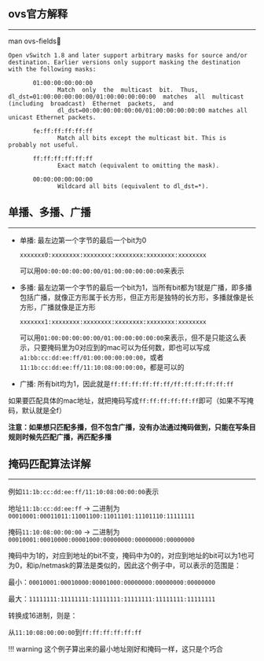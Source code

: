 ## **ovs官方解释**

---

man ovs-fields

```text
Open vSwitch 1.8 and later support arbitrary masks for source and/or destination. Earlier versions only support masking the destination with the following masks:

	   01:00:00:00:00:00
			  Match  only  the  multicast  bit.  Thus,  dl_dst=01:00:00:00:00:00/01:00:00:00:00:00  matches  all  multicast  (including  broadcast)  Ethernet  packets,  and
			  dl_dst=00:00:00:00:00:00/01:00:00:00:00:00 matches all unicast Ethernet packets.

	   fe:ff:ff:ff:ff:ff
			  Match all bits except the multicast bit. This is probably not useful.

	   ff:ff:ff:ff:ff:ff
			  Exact match (equivalent to omitting the mask).

	   00:00:00:00:00:00
			  Wildcard all bits (equivalent to dl_dst=*).
```

## **单播、多播、广播**

---

- 单播: 最左边第一个字节的最后一个bit为0

	`xxxxxxx0:xxxxxxxx:xxxxxxxx:xxxxxxxx:xxxxxxxx:xxxxxxxx`

	可以用`00:00:00:00:00:00/01:00:00:00:00:00`来表示

- 多播: 最左边第一个字节的最后一个bit为1，当所有bit都为1就是广播，即多播包括广播，就像正方形属于长方形，但正方形是独特的长方形，多播就像是长方形，广播就像是正方形

	`xxxxxxx1:xxxxxxxx:xxxxxxxx:xxxxxxxx:xxxxxxxx:xxxxxxxx`

	可以用`01:00:00:00:00:00/01:00:00:00:00:00`来表示，但不是只能这么表示，只要掩码里为0对应到的mac可以为任何数，即也可以写成`a1:bb:cc:dd:ee:ff/01:00:00:00:00:00`，或者`11:1b:cc:dd:ee:ff/11:10:08:00:00:00`，都是可以的

- 广播: 所有bit均为1，因此就是`ff:ff:ff:ff:ff:ff/ff:ff:ff:ff:ff:ff`

如果要匹配具体的mac地址，就把掩码写成`ff:ff:ff:ff:ff:ff`即可（如果不写掩码，默认就是全f）

**注意：如果想只匹配多播，但不包含广播，没有办法通过掩码做到，只能在写条目规则时候先匹配广播，再匹配多播**

## **掩码匹配算法详解**

---

例如`11:1b:cc:dd:ee:ff/11:10:08:00:00:00`表示

地址`11:1b:cc:dd:ee:ff` -> 二进制为`00010001:00011011:11001100:11011101:11101110:11111111`

掩码`11:10:08:00:00:00` -> 二进制为`00010001:00010000:00001000:00000000:00000000:00000000`

掩码中为1的，对应到地址的bit不变，掩码中为0的，对应到地址的bit可以为1也可为0，和ip/netmask的算法是类似的，因此这个例子中，可以表示的范围是：

最小：`00010001:00010000:00001000:00000000:00000000:00000000`

最大：`11111111:11111111:11111111:11111111:11111111:11111111`

转换成16进制，则是：

从`11:10:08:00:00:00`到`ff:ff:ff:ff:ff:ff`

!!! warning
	这个例子算出来的最小地址刚好和掩码一样，这只是个巧合
